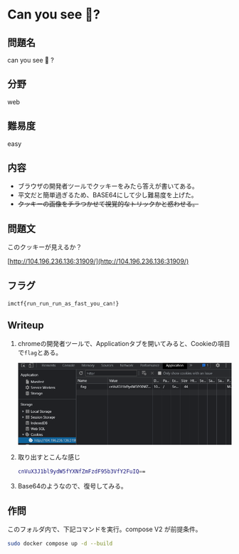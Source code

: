 # Can you see 🍪?

## 問題名

can you see 🍪 ?

## 分野

web

## 難易度

easy

## 内容

- ブラウザの開発者ツールでクッキーをみたら答えが書いてある。
- 平文だと簡単過ぎるため、BASE64にして少し難易度を上げた。
- ~~クッキーの画像をチラつかせて視覚的なトリックかと惑わせる。~~

## 問題文

このクッキーが見えるか？

[http://104.196.236.136:31909/](http://104.196.236.136:31909/)

## フラグ

`imctf{run_run_run_as_fast_you_can!}`

## Writeup

1. chromeの開発者ツールで、Applicationタブを開いてみると、Cookieの項目で`flag`とある。

    ![app](./img/app.png)

1. 取り出すとこんな感じ

    ```bash
    cnVuX3J1bl9ydW5fYXNfZmFzdF95b3VfY2FuIQ==
    ```

1. Base64のようなので、復号してみる。


## 作問

このフォルダ内で、下記コマンドを実行。compose V2 が前提条件。

```bash
sudo docker compose up -d --build
```

